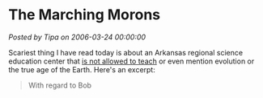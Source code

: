 # The Marching Morons

*Posted by Tipa on 2006-03-24 00:00:00*

Scariest thing I have read today is about an Arkansas regional science education center that [is not allowed to teach](http://www.arktimes.com/Articles/ArticleViewer.aspx?ArticleID=e7a0f0e1-ecfd-4fc8-bca4-b9997c912a91) or even mention evolution or the true age of the Earth. Here's an excerpt:

> With regard to Bob


